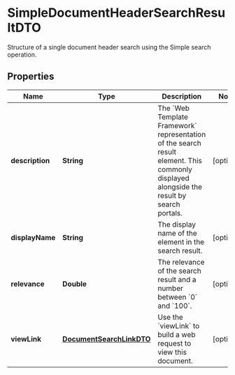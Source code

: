 

# SimpleDocumentHeaderSearchResultDTO

Structure of a single document header search using the Simple search operation.

## Properties

| Name | Type | Description | Notes |
|------------ | ------------- | ------------- | -------------|
|**description** | **String** | The &#x60;Web Template Framework&#x60; representation of the search result element. This commonly displayed alongside the result by search portals. |  [optional] |
|**displayName** | **String** | The display name of the element in the search result. |  [optional] |
|**relevance** | **Double** | The relevance of the search result and a number between &#x60;0&#x60; and &#x60;100&#x60;. |  [optional] |
|**viewLink** | [**DocumentSearchLinkDTO**](DocumentSearchLinkDTO.md) | Use the &#x60;viewLink&#x60; to build a web request to view this document. |  [optional] |



